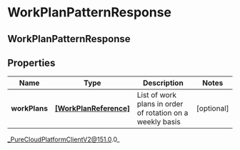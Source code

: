 # WorkPlanPatternResponse

## WorkPlanPatternResponse

## Properties

|Name | Type | Description | Notes|
|------------ | ------------- | ------------- | -------------|
| **workPlans** | [**[WorkPlanReference]**](WorkPlanReference) | List of work plans in order of rotation on a weekly basis | [optional] |



_PureCloudPlatformClientV2@151.0.0_
